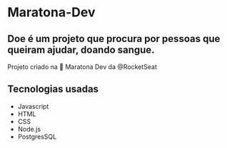 # Maratona-Dev
## Doe é um projeto que procura por pessoas que queiram ajudar, doando sangue.

Projeto criado na 🚀 Maratona Dev da @RocketSeat

## Tecnologias usadas
- Javascript
- HTML
- CSS
- Node.js
- PostgresSQL
